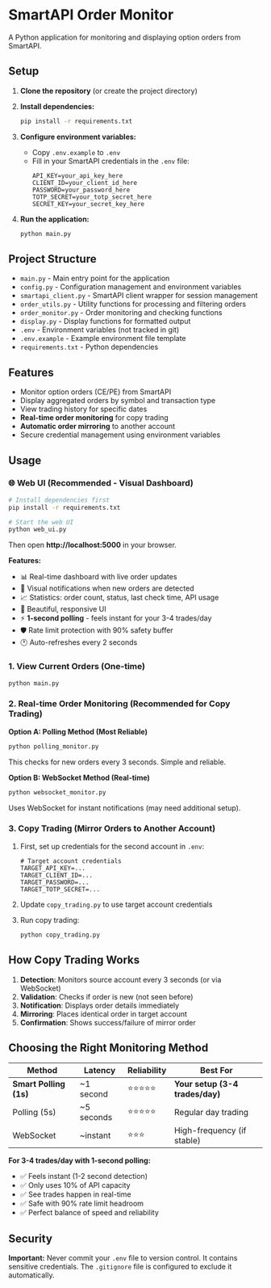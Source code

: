 # SmartAPI Order Monitor

A Python application for monitoring and displaying option orders from SmartAPI.

## Setup

1. **Clone the repository** (or create the project directory)

2. **Install dependencies:**
   ```bash
   pip install -r requirements.txt
   ```

3. **Configure environment variables:**
   - Copy `.env.example` to `.env`
   - Fill in your SmartAPI credentials in the `.env` file:
     ```
     API_KEY=your_api_key_here
     CLIENT_ID=your_client_id_here
     PASSWORD=your_password_here
     TOTP_SECRET=your_totp_secret_here
     SECRET_KEY=your_secret_key_here
     ```

4. **Run the application:**
   ```bash
   python main.py
   ```

## Project Structure

- `main.py` - Main entry point for the application
- `config.py` - Configuration management and environment variables
- `smartapi_client.py` - SmartAPI client wrapper for session management
- `order_utils.py` - Utility functions for processing and filtering orders
- `order_monitor.py` - Order monitoring and checking functions
- `display.py` - Display functions for formatted output
- `.env` - Environment variables (not tracked in git)
- `.env.example` - Example environment file template
- `requirements.txt` - Python dependencies

## Features

- Monitor option orders (CE/PE) from SmartAPI
- Display aggregated orders by symbol and transaction type
- View trading history for specific dates
- **Real-time order monitoring** for copy trading
- **Automatic order mirroring** to another account
- Secure credential management using environment variables

## Usage

### 🌐 Web UI (Recommended - Visual Dashboard)
```bash
# Install dependencies first
pip install -r requirements.txt

# Start the web UI
python web_ui.py
```
Then open **http://localhost:5000** in your browser.

**Features:**
- 📊 Real-time dashboard with live order updates
- 🔔 Visual notifications when new orders are detected
- 📈 Statistics: order count, status, last check time, API usage
- 🎨 Beautiful, responsive UI
- ⚡ **1-second polling** - feels instant for your 3-4 trades/day
- 🛡️ Rate limit protection with 90% safety buffer
- 🕐 Auto-refreshes every 2 seconds

### 1. View Current Orders (One-time)
```bash
python main.py
```

### 2. Real-time Order Monitoring (Recommended for Copy Trading)

**Option A: Polling Method (Most Reliable)**
```bash
python polling_monitor.py
```
This checks for new orders every 3 seconds. Simple and reliable.

**Option B: WebSocket Method (Real-time)**
```bash
python websocket_monitor.py
```
Uses WebSocket for instant notifications (may need additional setup).

### 3. Copy Trading (Mirror Orders to Another Account)

1. First, set up credentials for the second account in `.env`:
   ```
   # Target account credentials
   TARGET_API_KEY=...
   TARGET_CLIENT_ID=...
   TARGET_PASSWORD=...
   TARGET_TOTP_SECRET=...
   ```

2. Update `copy_trading.py` to use target account credentials

3. Run copy trading:
   ```bash
   python copy_trading.py
   ```

## How Copy Trading Works

1. **Detection**: Monitors source account every 3 seconds (or via WebSocket)
2. **Validation**: Checks if order is new (not seen before)
3. **Notification**: Displays order details immediately
4. **Mirroring**: Places identical order in target account
5. **Confirmation**: Shows success/failure of mirror order

## Choosing the Right Monitoring Method

| Method | Latency | Reliability | Best For |
|--------|---------|-------------|----------|
| **Smart Polling (1s)** | ~1 second | ⭐⭐⭐⭐⭐ | **Your setup (3-4 trades/day)** |
| Polling (5s) | ~5 seconds | ⭐⭐⭐⭐⭐ | Regular day trading |
| WebSocket | ~instant | ⭐⭐⭐ | High-frequency (if stable) |

**For 3-4 trades/day with 1-second polling:**
- ✅ Feels instant (1-2 second detection)
- ✅ Only uses 10% of API capacity
- ✅ See trades happen in real-time
- ✅ Safe with 90% rate limit headroom
- ✅ Perfect balance of speed and reliability

## Security

**Important:** Never commit your `.env` file to version control. It contains sensitive credentials.
The `.gitignore` file is configured to exclude it automatically.
